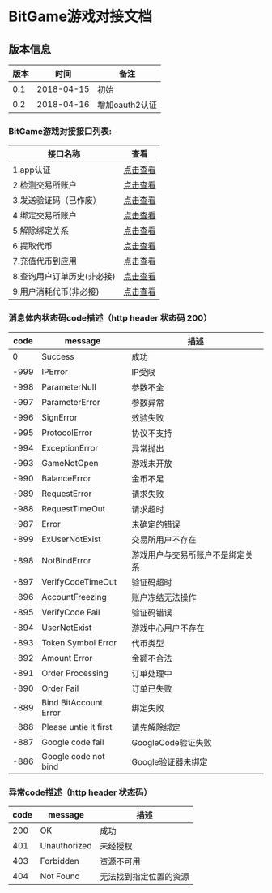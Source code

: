 # BitGame游戏对接文档

## 版本信息
版本 | 时间 |   备注
-- | -- |   --
0.1 | 2018-04-15 | 初始
0.2 | 2018-04-16 | 增加oauth2认证

### BitGame游戏对接接口列表:


 接口名称   |   查看
 -- |  --
 1.app认证|[点击查看](https://github.com/BitGameEN/OpenAPI/blob/master/app%e8%ae%a4%e8%af%81.md)
 2.检测交易所账户|[点击查看](https://github.com/BitGameEN/OpenAPI/blob/master/%E6%A3%80%E6%B5%8B%E4%BA%A4%E6%98%93%E6%89%80%E8%B4%A6%E6%88%B7.md)
 3.发送验证码（已作废）   | [点击查看](https://github.com/BitGameEN/OpenAPI/blob/master/%E5%8F%91%E9%80%81%E9%AA%8C%E8%AF%81%E7%A0%81.md)
 4.绑定交易所账户   |   [点击查看](https://github.com/BitGameEN/OpenAPI/blob/master/%E7%BB%91%E5%AE%9A%E4%BA%A4%E6%98%93%E6%89%80%E8%B4%A6%E6%88%B7.md)
 5.解除绑定关系   |   [点击查看](https://github.com/BitGameEN/OpenAPI/blob/master/%E8%A7%A3%E9%99%A4%E7%BB%91%E5%AE%9A%E5%85%B3%E7%B3%BB.md)
 6.提取代币 |   [点击查看](https://github.com/BitGameEN/OpenAPI/blob/master/%E6%8F%90%E5%8F%96%E4%BB%A3%E5%B8%81.md)
 7.充值代币到应用   |   [点击查看](https://github.com/BitGameEN/OpenAPI/blob/master/%E5%85%85%E5%80%BC%E4%BB%A3%E5%B8%81%E5%88%B0%E5%BA%94%E7%94%A8.md)
 8.查询用户订单历史(非必接)   | [点击查看](https://github.com/BitGameEN/OpenAPI/blob/master/%E6%9F%A5%E8%AF%A2%E7%94%A8%E6%88%B7%E8%AE%A2%E5%8D%95%E5%8E%86%E5%8F%B2.md)
 9.用户消耗代币(非必接)   | [点击查看](https://github.com/BitGameEN/OpenAPI/blob/master/%E7%94%A8%E6%88%B7%E6%B6%88%E8%80%97%E4%BB%A3%E5%B8%81.md)
 
 

### 消息体内状态码code描述（http header 状态码 200）
code|message|描述
--|--|--
0|Success|成功
-999|IPError|IP受限
-998|ParameterNull|参数不全
-997|ParameterError|参数异常
-996|SignError|效验失败
-995|ProtocolError|协议不支持
-994|ExceptionError|异常抛出
-993|GameNotOpen|游戏未开放
-990|BalanceError|金币不足
-989|RequestError|请求失败
-988|RequestTimeOut|请求超时
-987|Error|未确定的错误
-899|ExUserNotExist|交易所用户不存在 
-898|NotBindError|游戏用户与交易所账户不是绑定关系
-897|VerifyCodeTimeOut|验证码超时
-896|AccountFreezing|账户冻结无法操作
-895|VerifyCode Fail|验证码错误
-894|UserNotExist|游戏中心用户不存在
-893|Token Symbol Error|代币类型
-892|Amount Error|金额不合法
-891|Order Processing|订单处理中
-890|Order Fail|订单已失败
-889|Bind BitAccount Error|绑定失败
-888|Please untie it first|请先解除绑定
-887|Google code fail|GoogleCode验证失败
-886|Google code not bind|Google验证器未绑定

### 异常code描述（http header 状态码）
code|message|描述
--|--|--
200|OK|成功
401|Unauthorized|未经授权
403|Forbidden|资源不可用
404|Not Found|无法找到指定位置的资源
